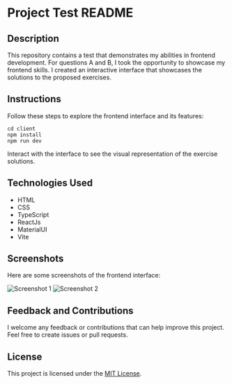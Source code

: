 # Project Test README

## Description
This repository contains a test that demonstrates my abilities in frontend development. For questions A and B, I took the opportunity to showcase my frontend skills. I created an interactive interface that showcases the solutions to the proposed exercises.

## Instructions
Follow these steps to explore the frontend interface and its features:

```
cd client
npm install
npm run dev

```


Interact with the interface to see the visual representation of the exercise solutions.

## Technologies Used
- HTML
- CSS
- TypeScript
- ReactJs
- MaterialUI
- Vite

## Screenshots
Here are some screenshots of the frontend interface:

![Screenshot 1](screenshot-1.png)
![Screenshot 2](screenshot-2.png)

## Feedback and Contributions
I welcome any feedback or contributions that can help improve this project. Feel free to create issues or pull requests.

## License
This project is licensed under the [MIT License](LICENSE).
